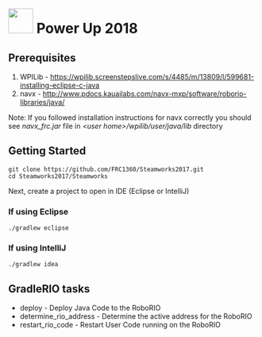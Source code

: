 # <img src="http://1360.ca/wp-content/uploads/2017/02/cropped-1360-Logo-no-text-4.png" width="50"/> Power Up 2018

## Prerequisites

1. WPILib - https://wpilib.screenstepslive.com/s/4485/m/13809/l/599681-installing-eclipse-c-java
1. navx - http://www.pdocs.kauailabs.com/navx-mxp/software/roborio-libraries/java/

Note: If you followed installation instructions for navx correctly you should see *navx_frc.jar* file in *&lt;user home&gt;/wpilib/user/java/lib* directory

## Getting Started
```
git clone https://github.com/FRC1360/Steamworks2017.git
cd Steamworks2017/Steamworks
```

Next, create a project to open in IDE (Eclipse or IntelliJ)

### If using Eclipse
```
./gradlew eclipse
```

### If using IntelliJ
```
./gradlew idea
```

## GradleRIO tasks
* deploy - Deploy Java Code to the RoboRIO
* determine_rio_address - Determine the active address for the RoboRIO
* restart_rio_code - Restart User Code running on the RoboRIO


